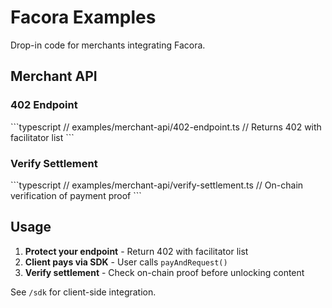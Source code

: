 # Facora Examples

Drop-in code for merchants integrating Facora.

## Merchant API

### 402 Endpoint
\`\`\`typescript
// examples/merchant-api/402-endpoint.ts
// Returns 402 with facilitator list
\`\`\`

### Verify Settlement
\`\`\`typescript
// examples/merchant-api/verify-settlement.ts
// On-chain verification of payment proof
\`\`\`

## Usage

1. **Protect your endpoint** - Return 402 with facilitator list
2. **Client pays via SDK** - User calls `payAndRequest()`
3. **Verify settlement** - Check on-chain proof before unlocking content

See `/sdk` for client-side integration.
